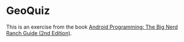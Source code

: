 # GeoQuiz

This is an exercise from the book [Android Programming: The Big Nerd Ranch Guide (2nd Edition)](https://www.bignerdranch.com/books/android-programming/).